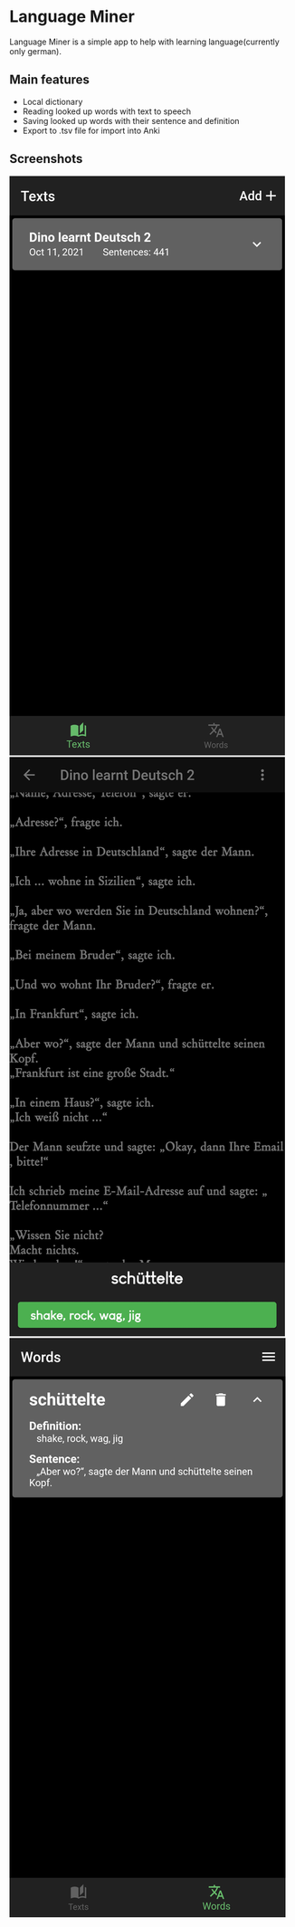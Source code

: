 # Language Miner

Language Miner is a simple app to help with learning language(currently only german).

## Main features

* Local dictionary
* Reading looked up words with text to speech
* Saving looked up words with their sentence and definition
* Export to .tsv file for import into Anki

## Screenshots

![App in texts view](screenshots/screenshot1.jpg)
![App after look up](screenshots/screenshot2.jpg)
![App in words view](screenshots/screenshot3.jpg)
